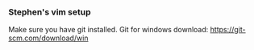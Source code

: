 ### Stephen's vim setup
Make sure you have git installed.
Git for windows download: https://git-scm.com/download/win
